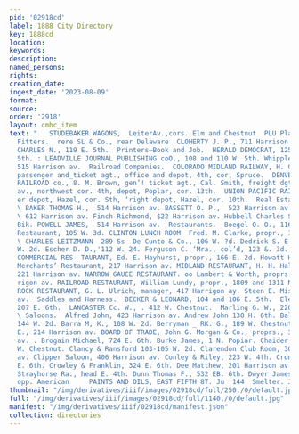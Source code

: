```yaml
---
pid: '02918cd'
label: 1888 City Directory
key: 1888cd
location: 
keywords: 
description: 
named_persons: 
rights: 
creation_date: 
ingest_date: '2023-08-09'
format: 
source: 
order: '2918'
layout: cmhc_item
text: "   STUDEBAKER WAGONS,  LeiterAv.,cors. Elm and Chestnut  PLU Plambers and Gas
  Fitters.  rere SL & Co., rear Delaware  CLOHERTY J. P., 711 Harrison av. PRIDDY
  CHARLES N., 119 E. 5th.  Printers—Book and Job.  HERALD DEMOCRAT, 125 and 127 E.
  5th. : LEADVILLE JOURNAL PUBLISHING coO., 108 and 110 W. 5th. Whipple C. H. 8.,
  515 Harrison av.  Railroad Companies.  COLORADO MIDLAND RAILWAY, H. C. Burnett,
  passenger and_ticket agt., office and depot, 4th, cor, Spruce.  DENVER & RIO GRANDE
  RAILROAD co., 8. M. Brown, gen’! ticket agt., Cal. Smith, freight dgt., office Harrison
  av., northwest cor. 4th, depot, Poplar, cor. 13th.  UNION PACIFIC RAILWAY, pacer
  er depot, Hazel, cor. Sth, ‘right depot, Hazel, cor. 10th.  Real Estate Agents.
  \ BAKER THOMAS H.,  514 Harrison av. BASSETT O. P.,  523 Harrison av. EASTON BROS.,
  \ 612 Harrison av. Finch Richmond, $22 Harrison av. Hubbell Charles S8., 22 DeMaipeville
  Bik. POWELL JAMES,  514 Harrison av.  Restaurants.  Boegel O. O., 116 E. 3d. Bond's
  Restaurant, 105 W. 3d. CLINTON LUNCH ROOM  Fred. M. Clarke, propr., 103 E. 4th.
  \ CHARLES LEITZMANN  289 Ss  De Cunto & Co., 106 W. ?d. Dedrick S. E., col’d, 202
  W. 2d. Escher D. D.,'112 W. 24. Ferguson C. ‘Mra., col’d, 123 &. 3d. HAYHURST’S
  COMMERCIAL RES- TAURANT, Ed. E. Hayhurst, propr., 166 E. 2d. Howatt H., 111 E. 5th.
  Merchants’ Restaurant, 217 Harrison av. MIDLAND RESTAURANT, H. H. Hall, propr.,
  221 Harrison av. NARROW GAUCE RESTAURANT. oo Lambert & Worth, proprs., 211 Har-
  rigon av. RAILROAD RESTAURANT, William Lundy, propr., 1809 and 1311 N. Poplar. SADDLE
  ROCK RESTAURANT, G. L. Ulrich, manager, 417 Harrigon ay. Steen E. Miss, 708 Harrison
  av.  Saddles and Harness.  BECKER & LEONARD, 104 and 106 E. 5th.  Elekamp H. J.,
  207 E. 6th.  LANCASTER Cc. W., . 412 W. Chestnut.  Marling G. W., 220 W. Chestnut.
  \ Saloons.  Alfred John, 423 Harrison av. Andrew John 130 H. 6th. Baltuff Peter,
  144 W. 2d. Barra M, K., 108 W. 2d. Berryman _ RK. G., 189 W. Chestnut. Blome C.
  E., 214 Harrison av. BOARD OF TRADE, John G. Morgan & Co., proprs., 315 Harrison
  av. . Brogain Michael, 724 E. 6th. Burke James, 1 N. Popiar. Chaider Harry, 124
  W. Chestnut. Clancy & Ransford 103-105 W. 2d. Clarendon Club Room, 306 Harrison
  av. Clipper Saloon, 406 Harrison av. Conley & Riley, 223 W. 4th. Cronin D., 800%
  E. 6th. Crowley & Franklin, 324 E. 6th. Dee Matthew, 201 Harrison av. Doyle Michael,
  Strayhorse Ra., head E. 4th. Dunn Thomas F., 532 EB. 6th. Dwyer James, Malta Rd.,
  opp. American     PAINTS AND OILS, EAST FIFTH 8T. Ju  144  Smelter. J. QUINN "
thumbnail: "/img/derivatives/iiif/images/02918cd/full/250,/0/default.jpg"
full: "/img/derivatives/iiif/images/02918cd/full/1140,/0/default.jpg"
manifest: "/img/derivatives/iiif/02918cd/manifest.json"
collection: directories
---
```

